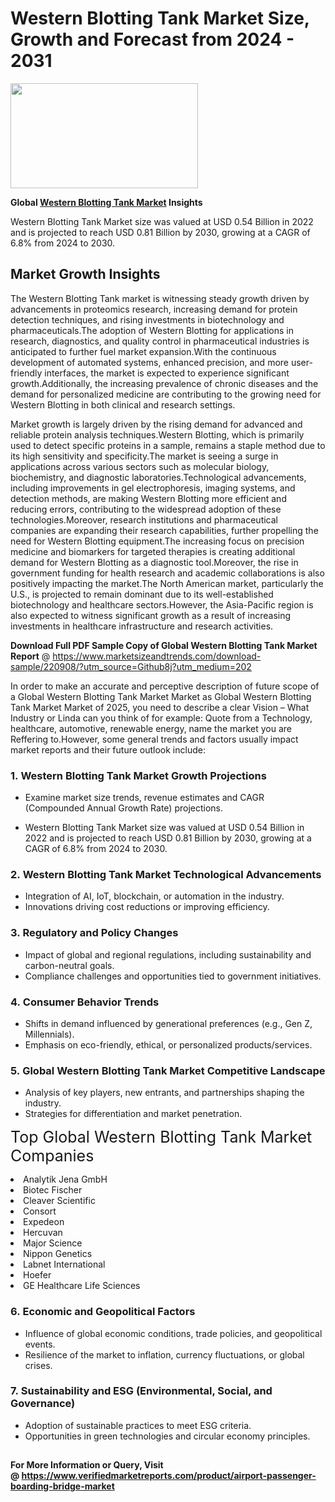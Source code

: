 <H1>Western Blotting Tank Market Size, Growth and Forecast from 2024 - 2031</H1><img class="aligncenter size-medium wp-image-584254" src="https://thirdeyenews.in/wp-content/uploads/2024/09/Global-Market-Research-300x168.jpeg" alt="" width="300" height="168" /><p><strong>Global&nbsp;<a href="https://www.marketsizeandtrends.com/download-sample/220908/?utm_source=Github8j?utm_medium=202">Western Blotting Tank Market</a> Insights</strong></p><p>Western Blotting Tank Market size was valued at USD 0.54 Billion in 2022 and is projected to reach USD 0.81 Billion by 2030, growing at a CAGR of 6.8% from 2024 to 2030.</p><p><h2>Market Growth Insights</h2> <p>The Western Blotting Tank market is witnessing steady growth driven by advancements in proteomics research, increasing demand for protein detection techniques, and rising investments in biotechnology and pharmaceuticals.The adoption of Western Blotting for applications in research, diagnostics, and quality control in pharmaceutical industries is anticipated to further fuel market expansion.With the continuous development of automated systems, enhanced precision, and more user-friendly interfaces, the market is expected to experience significant growth.Additionally, the increasing prevalence of chronic diseases and the demand for personalized medicine are contributing to the growing need for Western Blotting in both clinical and research settings.</p> <p>Market growth is largely driven by the rising demand for advanced and reliable protein analysis techniques.Western Blotting, which is primarily used to detect specific proteins in a sample, remains a staple method due to its high sensitivity and specificity.The market is seeing a surge in applications across various sectors such as molecular biology, biochemistry, and diagnostic laboratories.Technological advancements, including improvements in gel electrophoresis, imaging systems, and detection methods, are making Western Blotting more efficient and reducing errors, contributing to the widespread adoption of these technologies.Moreover, research institutions and pharmaceutical companies are expanding their research capabilities, further propelling the need for Western Blotting equipment.The increasing focus on precision medicine and biomarkers for targeted therapies is creating additional demand for Western Blotting as a diagnostic tool.Moreover, the rise in government funding for health research and academic collaborations is also positively impacting the market.The North American market, particularly the U.S., is projected to remain dominant due to its well-established biotechnology and healthcare sectors.However, the Asia-Pacific region is also expected to witness significant growth as a result of increasing investments in healthcare infrastructure and research activities.</p> <p><span class=""><strong>Download Full PDF Sample Copy of Global Western Blotting Tank Market Report</strong> @ <a href="https://www.marketsizeandtrends.com/download-sample/220908/?utm_source=Github8j?utm_medium=202" target="_blank">https://www.marketsizeandtrends.com/download-sample/220908/?utm_source=Github8j?utm_medium=202</a></span></p><p>In order to make an accurate and perceptive description of future scope of a Global&nbsp;Western Blotting Tank Market Market as Global&nbsp;Western Blotting Tank Market Market of 2025, you need to describe a clear Vision &ndash; What Industry or Linda can you think of for example: Quote from a Technology, healthcare, automotive, renewable energy, name the market you are Reffering to.However, some general trends and factors usually impact market reports and their future outlook include:</p><h3>1.&nbsp;<strong>Western Blotting Tank Market Growth Projections</strong></h3><ul><li>Examine market size trends, revenue estimates and CAGR (Compounded Annual Growth Rate) projections.</li><li><p>Western Blotting Tank Market size was valued at USD 0.54 Billion in 2022 and is projected to reach USD 0.81 Billion by 2030, growing at a CAGR of 6.8% from 2024 to 2030.</p></li></ul><h3>2.&nbsp;<strong>Western Blotting Tank Market Technological Advancements</strong></h3><ul><li>Integration of AI, IoT, blockchain, or automation in the industry.</li><li>Innovations driving cost reductions or improving efficiency.</li></ul><h3>3.&nbsp;<strong>Regulatory and Policy Changes</strong></h3><ul><li>Impact of global and regional regulations, including sustainability and carbon-neutral goals.</li><li>Compliance challenges and opportunities tied to government initiatives.</li></ul><h3>4.&nbsp;<strong>Consumer Behavior Trends</strong></h3><ul><li>Shifts in demand influenced by generational preferences (e.g., Gen Z, Millennials).</li><li>Emphasis on eco-friendly, ethical, or personalized products/services.</li></ul><h3>5.&nbsp;<strong>Global Western Blotting Tank Market Competitive Landscape</strong></h3><ul><li>Analysis of key players, new entrants, and partnerships shaping the industry.</li><li>Strategies for differentiation and market penetration.</li></ul><p data-pm-slice="1 1 []"><span style="color: inherit; font-family: inherit; font-size: 25px;">Top Global Western Blotting Tank Market Companies</span></p><div class="" data-test-id=""><p><li>Analytik Jena GmbH</li><li> Biotec Fischer</li><li> Cleaver Scientific</li><li> Consort</li><li> Expedeon</li><li> Hercuvan</li><li> Major Science</li><li> Nippon Genetics</li><li> Labnet International</li><li> Hoefer</li><li> GE Healthcare Life Sciences</li></p></div><h3>6.&nbsp;<strong>Economic and Geopolitical Factors</strong></h3><ul><li>Influence of global economic conditions, trade policies, and geopolitical events.</li><li>Resilience of the market to inflation, currency fluctuations, or global crises.</li></ul><h3>7.&nbsp;<strong>Sustainability and ESG (Environmental, Social, and Governance)</strong></h3><ul><li>Adoption of sustainable practices to meet ESG criteria.</li><li>Opportunities in green technologies and circular economy principles.</li></ul><h2><strong style="font-size: 14px;">For More Information or Query, Visit @&nbsp;</strong><a style="background-color: #ffffff; font-size: 14px;" href="https://www.marketsizeandtrends.com/report/western-blotting-tank-market/" target="_blank">https://www.verifiedmarketreports.com/product/airport-passenger-boarding-bridge-market</a></h2>